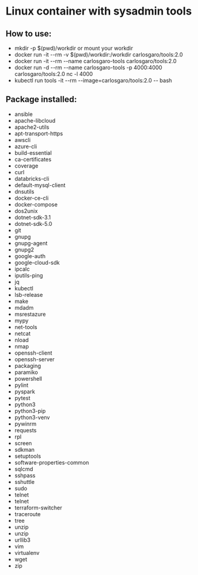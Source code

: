 # Linux container with sysadmin tools
## How to use:
* mkdir -p $(pwd)/workdir or mount your workdir
* docker run -it --rm -v $(pwd)/workdir:/workdir carlosgaro/tools:2.0
* docker run -it --rm --name carlosgaro-tools carlosgaro/tools:2.0
* docker run -d --rm --name carlosgaro-tools -p 4000:4000 carlosgaro/tools:2.0 nc -l 4000
* kubectl run tools -it --rm --image=carlosgaro/tools:2.0 -- bash

## Package installed:
- ansible
- apache-libcloud
- apache2-utils
- apt-transport-https
- awscli
- azure-cli
- build-essential
- ca-certificates
- coverage
- curl
- databricks-cli
- default-mysql-client
- dnsutils
- docker-ce-cli
- docker-compose
- dos2unix
- dotnet-sdk-3.1
- dotnet-sdk-5.0
- git 
- gnupg
- gnupg-agent
- gnupg2
- google-auth
- google-cloud-sdk
- ipcalc
- iputils-ping
- jq
- kubectl
- lsb-release
- make 
- mdadm
- msrestazure
- mypy
- net-tools
- netcat 
- nload
- nmap
- openssh-client
- openssh-server
- packaging
- paramiko
- powershell 
- pylint
- pyspark
- pytest
- python3
- python3-pip
- python3-venv
- pywinrm
- requests
- rpl
- screen
- sdkman
- setuptools
- software-properties-common
- sqlcmd
- sshpass 
- sshuttle
- sudo
- telnet
- telnet
- terraform-switcher
- traceroute
- tree
- unzip
- unzip
- urllib3
- vim 
- virtualenv 
- wget
- zip 
